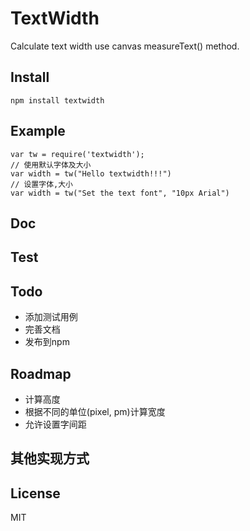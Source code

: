 TextWidth
=========
Calculate text width use canvas measureText() method.


## Install
    npm install textwidth

## Example

```
var tw = require('textwidth');
// 使用默认字体及大小
var width = tw("Hello textwidth!!!")
// 设置字体,大小
var width = tw("Set the text font", "10px Arial")
```


## Doc


## Test

## Todo

* 添加测试用例
* 完善文档
* 发布到npm

## Roadmap
    
* 计算高度
* 根据不同的单位(pixel, pm)计算宽度
* 允许设置字间距

## 其他实现方式

## License 
MIT





